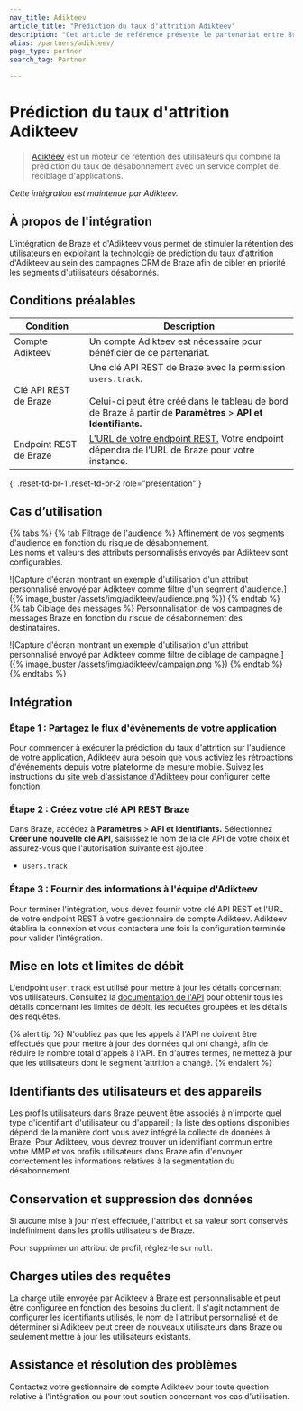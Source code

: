 ```yaml
---
nav_title: Adikteev
article_title: "Prédiction du taux d'attrition Adikteev"
description: "Cet article de référence présente le partenariat entre Braze et Adikteev, un moteur de fidélisation des utilisateurs qui combine la prédiction du taux de désabonnement avec un service complet de reciblage applicatif"
alias: /partners/adikteev/
page_type: partner
search_tag: Partner

---
```


# Prédiction du taux d'attrition Adikteev

> [Adikteev](https://www.adikteev.com/churn-prediction) est un moteur de rétention des utilisateurs qui combine la prédiction du taux de désabonnement avec un service complet de reciblage d'applications.

_Cette intégration est maintenue par Adikteev._

## À propos de l'intégration

L'intégration de Braze et d'Adikteev vous permet de stimuler la rétention des utilisateurs en exploitant la technologie de prédiction du taux d'attrition d'Adikteev au sein des campagnes CRM de Braze afin de cibler en priorité les segments d'utilisateurs désabonnés.

## Conditions préalables

| Condition | Description |
| --- | --- |
| Compte Adikteev | Un compte Adikteev est nécessaire pour bénéficier de ce partenariat. |
| Clé API REST de Braze | Une clé API REST de Braze avec la permission `users.track`. <br><br> Celui-ci peut être créé dans le tableau de bord de Braze à partir de **Paramètres** > **API et Identifiants.** |
| Endpoint REST de Braze | [L'URL de votre endpoint REST.]({{site.baseurl}}/developer_guide/rest_api/basics/#endpoints) Votre endpoint dépendra de l'URL de Braze pour votre instance. |
{: .reset-td-br-1 .reset-td-br-2 role="presentation" }

## Cas d’utilisation

{% tabs %}
{% tab Filtrage de l'audience %}
Affinement de vos segments d'audience en fonction du risque de désabonnement.<br> Les noms et valeurs des attributs personnalisés envoyés par Adikteev sont configurables.

![Capture d'écran montrant un exemple d'utilisation d'un attribut personnalisé envoyé par Adikteev comme filtre d'un segment d'audience.]({% image_buster /assets/img/adikteev/audience.png %})
{% endtab %}
{% tab Ciblage des messages %}
Personnalisation de vos campagnes de messages Braze en fonction du risque de désabonnement des destinataires.

![Capture d'écran montrant un exemple d'utilisation d'un attribut personnalisé envoyé par Adikteev comme filtre de ciblage de campagne.]({% image_buster /assets/img/adikteev/campaign.png %})
{% endtab %}
{% endtabs %}

## Intégration

### Étape 1 : Partagez le flux d'événements de votre application

Pour commencer à exécuter la prédiction du taux d'attrition sur l'audience de votre application, Adikteev aura besoin que vous activiez les rétroactions d'événements depuis votre plateforme de mesure mobile. Suivez les instructions du [site web d'assistance d'Adikteev](https://help.adikteev.com/hc/en-us/sections/8185123408914-Data-stream-activation) pour configurer cette fonction.

### Étape 2 : Créez votre clé API REST Braze

Dans Braze, accédez à **Paramètres** > **API et identifiants.** Sélectionnez **Créer une nouvelle clé API**, saisissez le nom de la clé API de votre choix et assurez-vous que l'autorisation suivante est ajoutée :

- `users.track`

### Étape 3 : Fournir des informations à l'équipe d'Adikteev

Pour terminer l'intégration, vous devez fournir votre clé API REST et l'URL de votre endpoint REST à votre gestionnaire de compte Adikteev. Adikteev établira la connexion et vous contactera une fois la configuration terminée pour valider l'intégration.

## Mise en lots et limites de débit

L'endpoint `user.track` est utilisé pour mettre à jour les détails concernant vos utilisateurs. Consultez la [documentation de l'API]({{site.baseurl}}/api/endpoints/user_data/post_user_track/) pour obtenir tous les détails concernant les limites de débit, les requêtes groupées et les détails des requêtes.

{% alert tip %}
N'oubliez pas que les appels à l'API ne doivent être effectués que pour mettre à jour des données qui ont changé, afin de réduire le nombre total d'appels à l'API. En d'autres termes, ne mettez à jour que les utilisateurs dont le segment ’attrition a changé.
{% endalert %}

## Identifiants des utilisateurs et des appareils

Les profils utilisateurs dans Braze peuvent être associés à n'importe quel type d'identifiant d'utilisateur ou d'appareil ; la liste des options disponibles dépend de la manière dont vous avez intégré la collecte de données à Braze. Pour Adikteev, vous devrez trouver un identifiant commun entre votre MMP et vos profils utilisateurs dans Braze afin d'envoyer correctement les informations relatives à la segmentation du désabonnement.

## Conservation et suppression des données

Si aucune mise à jour n'est effectuée, l'attribut et sa valeur sont conservés indéfiniment dans les profils utilisateurs de Braze.

Pour supprimer un attribut de profil, réglez-le sur `null`.

## Charges utiles des requêtes

La charge utile envoyée par Adikteev à Braze est personnalisable et peut être configurée en fonction des besoins du client. Il s'agit notamment de configurer les identifiants utilisés, le nom de l'attribut personnalisé et de déterminer si Adikteev peut créer de nouveaux utilisateurs dans Braze ou seulement mettre à jour les utilisateurs existants.


## Assistance et résolution des problèmes

Contactez votre gestionnaire de compte Adikteev pour toute question relative à l'intégration ou pour tout soutien concernant vos cas d'utilisation.

